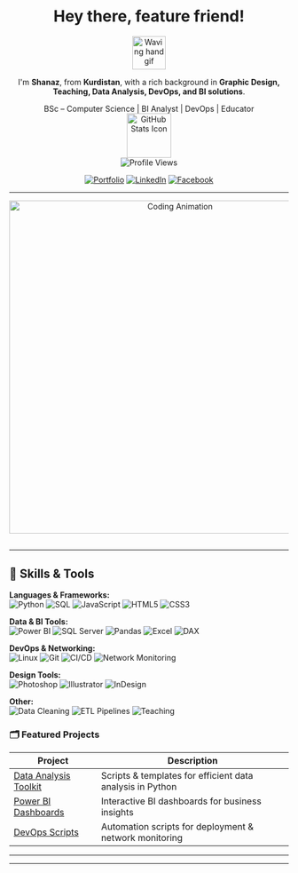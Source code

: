 <div align="center">
  <h1><b> Hey there, feature friend! </b></h1>
  <img src="https://media.giphy.com/media/hvRJCLFzcasrR4ia7z/giphy.gif" width="60" alt="Waving hand gif"/>
  <p>I'm <b>Shanaz</b>, from <b>Kurdistan</b>, with a rich background in <b>Graphic Design, Teaching, Data Analysis, DevOps, and BI solutions</b>.</p>
  BSc – Computer Science | BI Analyst | DevOps | Educator
</div>

<div align="center">
    <img src="https://img.icons8.com/fluency/96/combo-chart.png" alt="GitHub Stats Icon" width="80"/><br>
    <img src="https://komarev.com/ghpvc/?username=YourUsername&label=Profile%20views&color=blue&style=flat" alt="Profile Views"/>
</div>
<div align="center">

[![Portfolio](https://img.shields.io/badge/Portfolio-%230A66C2.svg?&style=for-the-badge)](https://shanaz197.github.io/portfolio)
[![LinkedIn](https://img.shields.io/badge/LinkedIn-%230A66C2.svg?&style=for-the-badge&logo=linkedin&logoColor=white)](https://linkedin.com/in/shanaz-karim-409bb279)
[![Facebook](https://img.shields.io/badge/Facebook-%231877F2.svg?&style=for-the-badge&logo=facebook&logoColor=white)](https://www.facebook.com/cxr.fw.3)

</div>

---

<div align="center">
  <img src="https://media.giphy.com/media/L1R1tvI9svkIWwpVYr/giphy.gif" width="600" alt="Coding Animation"/>
</div>

## </div>

<!-- <div align="center">
<h1> 👩‍💻 Professional Experience<h1>
</div>
### <img src="iQ Online Logo.svg"> iQ Group Company

- **BI Analyst** – Commercial Department (Jan 2024 – Present, Part-Time)
- **Data Analyst** – Commercial Department (Dec 2021 – Dec 2023)
- **Net DevOps Engineer** – Access Network Department (Sep 2021 – Dec 2021)
- **Application Support Engineer** – DevOps (Nov 2020 – Sep 2021)
  Assisted Application Support until Dec 2023 -->

---

## 🚀 Skills & Tools

**Languages & Frameworks:**  
![Python](https://img.shields.io/badge/Python-3776AB?style=for-the-badge&logo=python&logoColor=white)
![SQL](https://img.shields.io/badge/SQL-003B57?style=for-the-badge&logo=databricks&logoColor=white)
![JavaScript](https://img.shields.io/badge/JavaScript-F7DF1E?style=for-the-badge&logo=javascript&logoColor=black)
![HTML5](https://img.shields.io/badge/HTML5-E34F26?style=for-the-badge&logo=html5&logoColor=white)
![CSS3](https://img.shields.io/badge/CSS3-1572B6?style=for-the-badge&logo=css3&logoColor=white)

**Data & BI Tools:**  
![Power BI](https://img.shields.io/badge/Power%20BI-F2C811?style=for-the-badge&logo=powerbi&logoColor=black)
![SQL Server](https://img.shields.io/badge/SQL%20Server-CC2927?style=for-the-badge&logo=microsoftsqlserver&logoColor=white)
![Pandas](https://img.shields.io/badge/Pandas-150458?style=for-the-badge&logo=pandas&logoColor=white)
![Excel](https://img.shields.io/badge/Microsoft%20Excel-217346?style=for-the-badge&logo=microsoftexcel&logoColor=white)
![DAX](https://img.shields.io/badge/DAX-4479A1?style=for-the-badge&logo=data&logoColor=white)

**DevOps & Networking:**  
![Linux](https://img.shields.io/badge/Linux-FCC624?style=for-the-badge&logo=linux&logoColor=black)
![Git](https://img.shields.io/badge/Git-F05032?style=for-the-badge&logo=git&logoColor=white)
![CI/CD](https://img.shields.io/badge/CI%2FCD-2F4F4F?style=for-the-badge&logo=githubactions&logoColor=white)
![Network Monitoring](https://img.shields.io/badge/Network%20Monitoring-1F618D?style=for-the-badge&logo=cisco&logoColor=white)

**Design Tools:**  
![Photoshop](https://img.shields.io/badge/Photoshop-31A8FF?style=for-the-badge&logo=adobephotoshop&logoColor=white)
![Illustrator](https://img.shields.io/badge/Illustrator-FF9A00?style=for-the-badge&logo=adobeillustrator&logoColor=white)
![InDesign](https://img.shields.io/badge/InDesign-FF3366?style=for-the-badge&logo=adobeindesign&logoColor=white)

**Other:**  
![Data Cleaning](https://img.shields.io/badge/Data%20Cleaning-4B0082?style=for-the-badge&logo=databricks&logoColor=white)
![ETL Pipelines](https://img.shields.io/badge/ETL%20Pipelines-FF8C00?style=for-the-badge&logo=apacheairflow&logoColor=white)
![Teaching](https://img.shields.io/badge/Teaching-FFD700?style=for-the-badge&logo=googleclassroom&logoColor=black)

### 🗂 Featured Projects

| Project                                                                        | Description                                               |
| ------------------------------------------------------------------------------ | --------------------------------------------------------- |
| [Data Analysis Toolkit](https://github.com/YourUsername/Data-Analysis-Toolkit) | Scripts & templates for efficient data analysis in Python |
| [Power BI Dashboards](https://github.com/YourUsername/PowerBI-Dashboards)      | Interactive BI dashboards for business insights           |
| [DevOps Scripts](https://github.com/YourUsername/DevOps-Scripts)               | Automation scripts for deployment & network monitoring    |

---

---

